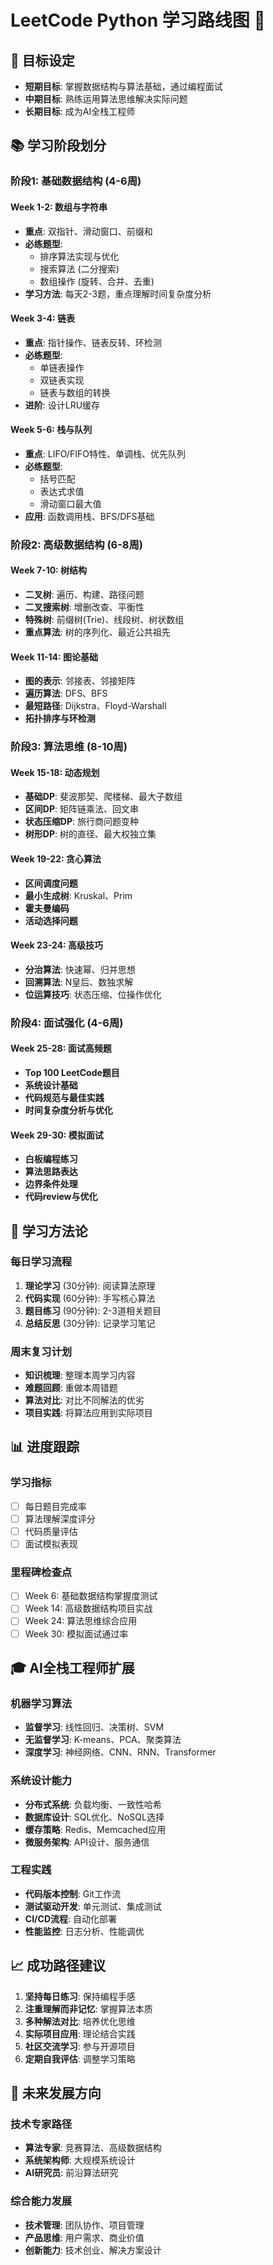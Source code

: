 # LeetCode Python 学习路线图 🚀

## 🎯 目标设定
- **短期目标**: 掌握数据结构与算法基础，通过编程面试
- **中期目标**: 熟练运用算法思维解决实际问题
- **长期目标**: 成为AI全栈工程师

## 📚 学习阶段划分

### 阶段1: 基础数据结构 (4-6周)
#### Week 1-2: 数组与字符串
- **重点**: 双指针、滑动窗口、前缀和
- **必练题型**: 
  - 排序算法实现与优化
  - 搜索算法 (二分搜索)
  - 数组操作 (旋转、合并、去重)
- **学习方法**: 每天2-3题，重点理解时间复杂度分析

#### Week 3-4: 链表
- **重点**: 指针操作、链表反转、环检测
- **必练题型**:
  - 单链表操作
  - 双链表实现
  - 链表与数组的转换
- **进阶**: 设计LRU缓存

#### Week 5-6: 栈与队列
- **重点**: LIFO/FIFO特性、单调栈、优先队列
- **必练题型**:
  - 括号匹配
  - 表达式求值
  - 滑动窗口最大值
- **应用**: 函数调用栈、BFS/DFS基础

### 阶段2: 高级数据结构 (6-8周)
#### Week 7-10: 树结构
- **二叉树**: 遍历、构建、路径问题
- **二叉搜索树**: 增删改查、平衡性
- **特殊树**: 前缀树(Trie)、线段树、树状数组
- **重点算法**: 树的序列化、最近公共祖先

#### Week 11-14: 图论基础
- **图的表示**: 邻接表、邻接矩阵
- **遍历算法**: DFS、BFS
- **最短路径**: Dijkstra、Floyd-Warshall
- **拓扑排序与环检测**

### 阶段3: 算法思维 (8-10周)
#### Week 15-18: 动态规划
- **基础DP**: 斐波那契、爬楼梯、最大子数组
- **区间DP**: 矩阵链乘法、回文串
- **状态压缩DP**: 旅行商问题变种
- **树形DP**: 树的直径、最大权独立集

#### Week 19-22: 贪心算法
- **区间调度问题**
- **最小生成树**: Kruskal、Prim
- **霍夫曼编码**
- **活动选择问题**

#### Week 23-24: 高级技巧
- **分治算法**: 快速幂、归并思想
- **回溯算法**: N皇后、数独求解
- **位运算技巧**: 状态压缩、位操作优化

### 阶段4: 面试强化 (4-6周)
#### Week 25-28: 面试高频题
- **Top 100 LeetCode题目**
- **系统设计基础**
- **代码规范与最佳实践**
- **时间复杂度分析与优化**

#### Week 29-30: 模拟面试
- **白板编程练习**
- **算法思路表达**
- **边界条件处理**
- **代码review与优化**

## 🔧 学习方法论

### 每日学习流程
1. **理论学习** (30分钟): 阅读算法原理
2. **代码实现** (60分钟): 手写核心算法
3. **题目练习** (90分钟): 2-3道相关题目
4. **总结反思** (30分钟): 记录学习笔记

### 周末复习计划
- **知识梳理**: 整理本周学习内容
- **难题回顾**: 重做本周错题
- **算法对比**: 对比不同解法的优劣
- **项目实践**: 将算法应用到实际项目

## 📊 进度跟踪

### 学习指标
- [ ] 每日题目完成率
- [ ] 算法理解深度评分
- [ ] 代码质量评估
- [ ] 面试模拟表现

### 里程碑检查点
- [ ] Week 6: 基础数据结构掌握度测试
- [ ] Week 14: 高级数据结构项目实战
- [ ] Week 24: 算法思维综合应用
- [ ] Week 30: 模拟面试通过率

## 🎓 AI全栈工程师扩展

### 机器学习算法
- **监督学习**: 线性回归、决策树、SVM
- **无监督学习**: K-means、PCA、聚类算法
- **深度学习**: 神经网络、CNN、RNN、Transformer

### 系统设计能力
- **分布式系统**: 负载均衡、一致性哈希
- **数据库设计**: SQL优化、NoSQL选择
- **缓存策略**: Redis、Memcached应用
- **微服务架构**: API设计、服务通信

### 工程实践
- **代码版本控制**: Git工作流
- **测试驱动开发**: 单元测试、集成测试
- **CI/CD流程**: 自动化部署
- **性能监控**: 日志分析、性能调优

## 📈 成功路径建议

1. **坚持每日练习**: 保持编程手感
2. **注重理解而非记忆**: 掌握算法本质
3. **多种解法对比**: 培养优化思维
4. **实际项目应用**: 理论结合实践
5. **社区交流学习**: 参与开源项目
6. **定期自我评估**: 调整学习策略

## 🔮 未来发展方向

### 技术专家路径
- **算法专家**: 竞赛算法、高级数据结构
- **系统架构师**: 大规模系统设计
- **AI研究员**: 前沿算法研究

### 综合能力发展
- **技术管理**: 团队协作、项目管理
- **产品思维**: 用户需求、商业价值
- **创新能力**: 技术创业、解决方案设计 